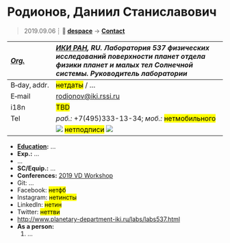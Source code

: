 # Родионов, Даниил Станиславович
> 2019.09.06 ┊ **🚀 [despace](index.md)** → **[Contact](contact.md)**

|*[Org.](contact.md)*|*[ИКИ РАН](zz_iki_ras.md), RU. Лаборатория 537 физических исследований поверхности планет отдела физики планет и малых тел Солнечной системы. Руководитель лаборатории*|
|:--|:--|
|B‑day, addr.| <mark>нетдаты</mark> / … |
|E‑mail| <rodionov@iki.rssi.ru> |
|i18n| <mark>TBD</mark> |
|Tel| *раб.:* +7(495)333-13-34; *моб.:* <mark>нетмобильного</mark> |
|| [![](f/contact/r/rodionov_001_photo_thumb.jpg)](f/contact/r/rodionov_001_photo.jpg) <mark>нетподписи</mark> [![](f/contact//_001_sign_thumb.jpg)](f/contact//_001_sign.png) |

   - **[Education](edu.md):** …
   - **Exp.:** …
   - …
   - **SC/Equip.:** …
   - **Conferences:** [2019 VD Workshop](vdws2019.md)
   - Git: …
   - Facebook: <mark>нетфб</mark>
   - Instagram: <mark>нетинсты</mark>
   - LinkedIn: <mark>нетин</mark>
   - Twitter: <mark>неттви</mark>
   - <http://www.planetary-department-iki.ru/labs/labs537.html>
   - **As a person:**
      1. …
